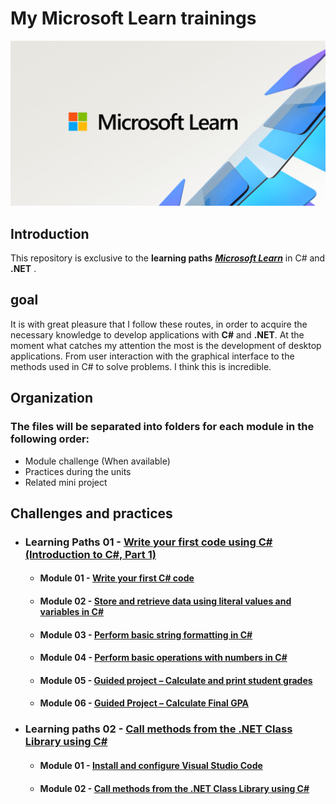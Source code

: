 # My Microsoft Learn trainings

<img alt="C# and .NET logo" src="img\microsoft_learn.png"/>

## Introduction

This repository is exclusive to the **learning paths** <a href="https://learn.microsoft.com/pt-br/training/">***Microsoft Learn***</a> in C# and **.NET** .

## goal

It is with great pleasure that I follow these routes, in order to acquire the necessary knowledge to develop applications with **C#** and **.NET**.
At the moment what catches my attention the most is the development of desktop applications. From user interaction with the graphical interface to the methods used in C# to solve problems. I think this is incredible.

## Organization

### The files will be separated into folders for each module in the following order:

- Module challenge (When available)
- Practices during the units
- Related mini project

## Challenges and practices

- ### Learning Paths 01 - [Write your first code using C# (Introduction to C#, Part 1)](./Learning-path-01/)
    - #### Module 01 - [Write your first C# code](./Learning-path-01/Module-01/)
    - #### Module 02 - [Store and retrieve data using literal values and variables in C#](./Learning-path-01/Module-02/)
    - #### Module 03 - [Perform basic string formatting in C#](./Learning-path-01/Module-03/)
    - #### Module 04 - [Perform basic operations with numbers in C#](./Learning-path-01/Module-04/)
    - #### Module 05 - [Guided project – Calculate and print student grades](./Learning-path-01/Module-05/)
    - #### Module 06 - [Guided Project – Calculate Final GPA](./Learning-path-01/Module-06/)
 
- ### Learning paths 02 - [Call methods from the .NET Class Library using C#](./Learning-path-02/)
    - #### Module 01 - [Install and configure Visual Studio Code](./Learning-path-02/Module-01/)
    - #### Module 02 - [Call methods from the .NET Class Library using C#](./Learning-path-02/Module-02/)

